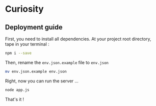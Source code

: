 # Curiosity

## Deployment guide

First, you need to install all dependencies.
At your project root directory, tape in your terminal :

```sh
npm i --save
```

Then, rename the `env.json.example` file to `env.json`

```sh
mv env.json.example env.json
```

Right, now you can run the server ...


```sh
node app.js
```

That's it !